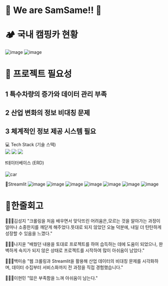 # 💚 We are SamSame!! 💚

# 🏕️ 국내 캠핑카 현황
![image](https://github.com/user-attachments/assets/7880bdf9-4d52-4bb6-8cbc-adff75fe9cde)
![image](https://github.com/user-attachments/assets/a4b0d270-c0a7-4057-8ca4-4f916d5f25b1)

# 🌟 프로젝트 필요성 
## 1 특수차량의 증가와 데이터 관리 부족
## 2 산업 변화의 정보 비대칭 문제
## 3 체계적인 정보 제공 시스템 필요 

💻 Tech Stack (기술 스택)
<br/>
<img src="https://img.shields.io/badge/streamlit-FF4B4B?style=for-the-badge&logo=streamlit&logoColor=white">
<img src="https://img.shields.io/badge/mysql-4479A1?style=for-the-badge&logo=mysql&logoColor=white">
<img src="https://img.shields.io/badge/python-3776AB?style=for-the-badge&logo=python&logoColor=white">

❗데이터베이스 (ERD)

![car](https://github.com/user-attachments/assets/da0bad1a-bff5-4872-a7d3-2ee1ffd97230)

📄Streamlit
![image](https://github.com/user-attachments/assets/b12cad59-cd21-4523-92fb-45f6ed2bed07)
![image](https://github.com/user-attachments/assets/26b26986-a071-4792-af8a-ce1f19f00fee)
![image](https://github.com/user-attachments/assets/635988f1-bde3-4116-86be-eca2a768f914)
![image](https://github.com/user-attachments/assets/49cf766a-4df5-4ca4-ab59-0fbd93acc31e)
![image](https://github.com/user-attachments/assets/c7ba911a-8c92-4d5a-b231-c7f17a41e0ea)
![image](https://github.com/user-attachments/assets/d5f3c765-ff65-4635-8312-3b78c53bebc7)
![image](https://github.com/user-attachments/assets/24aad3ed-0b92-40d8-9c91-2ce39000e509)

# 🫠한줄회고 

👨🏻‍💻김성지
"크롤링을 처음 배우면서 맞닥뜨린 어려움은,모르는 것을 알아가는 과정이 얼마나 소중한지를 깨닫게 해주었다.뜻대로 되지 않았던 오늘 덕분에, 내일 더 탄탄하게 성장할 수 있음을 느꼈다."

👩🏻‍💻나지윤
"배웠던 내용을 토대로 프로젝트를 하여 습득하는 데에 도움이 되었으나, 완벽하게 숙지가 되지 않은 상태로 프로젝트를 시작하여 많이 아쉬움이 남았다."

👩🏻‍💻백미송
"웹 크롤링과 Streamlit을 활용해 산업 데이터의 비대칭 문제를 시각화하며, 데이터 수집부터 서비스화까지 전 과정을 직접 경험했습니다."

👨🏻‍💻이현민
"많은 부족함을 느껴 아쉬움이 남는다."

